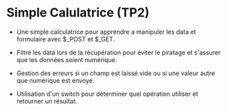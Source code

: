 
# Simple Calulatrice (TP2)



- Une simple calculatrice pour apprendre a manipuler les data et formulaire avec $_POST et $_GET.

- Filtre les data lors de la récupération pour éviter le piratage et s'assurer que les données soient numérique.

- Gestion des erreurs si un champ est laissé vide ou si une valeur autre que numérique est envoyé.


- Utilisation d'un switch pour déterminer quel opération utiliser et retourner un résultat.


